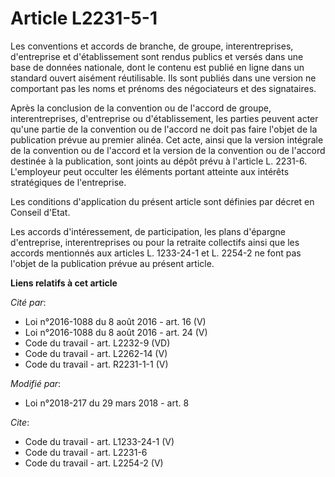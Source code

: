 # Article L2231-5-1

Les conventions et accords de branche, de groupe, interentreprises, d'entreprise et d'établissement sont rendus publics et
versés dans une base de données nationale, dont le contenu est publié en ligne dans un standard ouvert aisément réutilisable.
Ils sont publiés dans une version ne comportant pas les noms et prénoms des négociateurs et des signataires. 

Après la conclusion de la convention ou de l'accord de groupe, interentreprises, d'entreprise ou d'établissement, les parties
peuvent acter qu'une partie de la convention ou de l'accord ne doit pas faire l'objet de la publication prévue au premier
alinéa. Cet acte, ainsi que la version intégrale de la convention ou de l'accord et la version de la convention ou de
l'accord destinée à la publication, sont joints au dépôt prévu à l'article L. 2231-6. L'employeur peut occulter les éléments
portant atteinte aux intérêts stratégiques de l'entreprise. 

Les conditions d'application du présent article sont définies par décret en Conseil d'Etat. 

Les accords d'intéressement, de participation, les plans d'épargne d'entreprise, interentreprises ou pour la retraite
collectifs ainsi que les accords mentionnés aux articles L. 1233-24-1 et L. 2254-2 ne font pas l'objet de la publication
prévue au présent article.

**Liens relatifs à cet article**

_Cité par_:

  - Loi n°2016-1088 du 8 août 2016 - art. 16 (V)
  - Loi n°2016-1088 du 8 août 2016 - art. 24 (V)
  - Code du travail - art. L2232-9 (VD)
  - Code du travail - art. L2262-14 (V)
  - Code du travail - art. R2231-1-1 (V)

_Modifié par_:

  - Loi n°2018-217 du 29 mars 2018 - art. 8

_Cite_:

  - Code du travail - art. L1233-24-1 (V)
  - Code du travail - art. L2231-6
  - Code du travail - art. L2254-2 (V)
